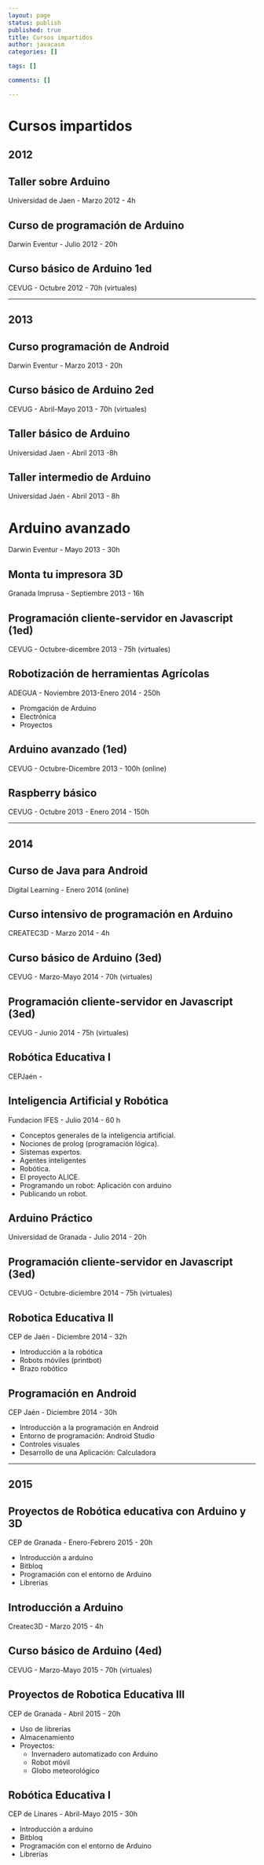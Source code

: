 ```yaml
--- 
layout: page
status: publish
published: true
title: Cursos impartidos
author: javacasm
categories: []

tags: []

comments: []

---
```


# Cursos impartidos

## 2012

## Taller sobre Arduino
Universidad de Jaen - Marzo 2012 - 4h

## Curso de programación de Arduino
Darwin Eventur - Julio 2012 - 20h

## Curso básico de Arduino 1ed
CEVUG - Octubre 2012 - 70h (virtuales)

* * *

## 2013

## Curso programación de Android
Darwin Eventur - Marzo 2013 - 20h

## Curso básico de Arduino 2ed
CEVUG - Abril-Mayo 2013 - 70h (virtuales)

## Taller básico de Arduino
Universidad Jaen - Abril 2013 -8h

## Taller intermedio de Arduino
Universidad Jaén - Abril 2013 - 8h

# Arduino avanzado
Darwin Eventur - Mayo 2013 - 30h


## Monta tu impresora 3D
Granada Imprusa - Septiembre 2013 -  16h

## Programación cliente-servidor en Javascript (1ed)
CEVUG - Octubre-dicembre 2013 - 75h (virtuales)

## Robotización de herramientas Agrícolas
ADEGUA - Noviembre 2013-Enero 2014 - 250h

* Promgación de Arduino
* Electrónica
* Proyectos

## Arduino avanzado (1ed)
CEVUG - Octubre-Dicembre 2013 - 100h (online)

## Raspberry básico 
CEVUG - Octubre 2013 - Enero 2014 - 150h


* * *

## 2014

## Curso de Java para Android
Digital Learning - Enero 2014  (online)

## Curso intensivo de programación en Arduino
CREATEC3D - Marzo 2014 - 4h

## Curso básico de Arduino (3ed)
CEVUG - Marzo-Mayo 2014 - 70h (virtuales)

## Programación cliente-servidor en Javascript (3ed)
CEVUG - Junio 2014 - 75h (virtuales)

## Robótica Educativa I
CEPJaén - 

## Inteligencia Artificial y Robótica
Fundacion IFES - Julio 2014 - 60 h

* Conceptos generales de la inteligencia artificial.
* Nociones de prolog (programación lógica).
* Sistemas expertos.
* Agentes inteligentes
* Robótica.
* El proyecto ALICE.
* Programando un robot: Aplicación con arduino
* Publicando un robot.

## Arduino Práctico
Universidad de Granada -  Julio 2014 - 20h

## Programación cliente-servidor en Javascript (3ed)
CEVUG - Octubre-diciembre 2014 - 75h (virtuales)

## Robotica Educativa II 
CEP de Jaén - Diciembre 2014 - 32h

* Introducción a la robótica
* Robots móviles (printbot)
* Brazo robótico 

## Programación en Android
CEP Jaén - Diciembre 2014 - 30h

* Introducción a la programación en Android
* Entorno de programación: Android Studio
* Controles visuales
* Desarrollo de una Aplicacíón: Calculadora


* * *

## 2015

## Proyectos de Robótica educativa con Arduino y 3D
CEP de Granada - Enero-Febrero 2015 - 20h

* Introducción a arduino
* Bitbloq
* Programación con el entorno de Arduino
* Librerías

## Introducción a Arduino
Createc3D - Marzo 2015 - 4h

## Curso básico de Arduino (4ed)
CEVUG - Marzo-Mayo 2015 - 70h (virtuales)

## Proyectos de Robotica Educativa  III
CEP de Granada - Abril 2015 - 20h

* Uso de librerías
* Almacenamiento
* Proyectos:
	* Invernadero automatizado con Arduino
	* Robot móvil
	* Globo meteorológico

## Robótica Educativa I
CEP de Linares - Abril-Mayo 2015 - 30h

* Introducción a arduino
* Bitbloq
* Programación con el entorno de Arduino
* Librerías

